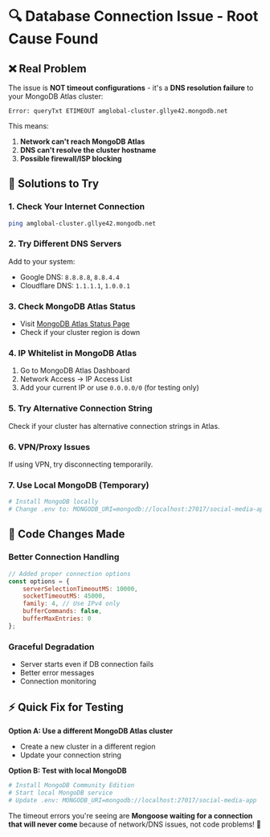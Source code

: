 # 🔍 Database Connection Issue - Root Cause Found

## ❌ **Real Problem**
The issue is **NOT timeout configurations** - it's a **DNS resolution failure** to your MongoDB Atlas cluster:

```
Error: queryTxt ETIMEOUT amglobal-cluster.gllye42.mongodb.net
```

This means:
1. **Network can't reach MongoDB Atlas**
2. **DNS can't resolve the cluster hostname**
3. **Possible firewall/ISP blocking**

## 🔧 **Solutions to Try**

### 1. **Check Your Internet Connection**
```bash
ping amglobal-cluster.gllye42.mongodb.net
```

### 2. **Try Different DNS Servers**
Add to your system:
- Google DNS: `8.8.8.8`, `8.8.4.4`
- Cloudflare DNS: `1.1.1.1`, `1.0.0.1`

### 3. **Check MongoDB Atlas Status**
- Visit [MongoDB Atlas Status Page](https://status.cloud.mongodb.com/)
- Check if your cluster region is down

### 4. **IP Whitelist in MongoDB Atlas**
1. Go to MongoDB Atlas Dashboard
2. Network Access → IP Access List
3. Add your current IP or use `0.0.0.0/0` (for testing only)

### 5. **Try Alternative Connection String**
Check if your cluster has alternative connection strings in Atlas.

### 6. **VPN/Proxy Issues**
If using VPN, try disconnecting temporarily.

### 7. **Use Local MongoDB (Temporary)**
```bash
# Install MongoDB locally
# Change .env to: MONGODB_URI=mongodb://localhost:27017/social-media-app
```

## 🚀 **Code Changes Made**

### Better Connection Handling
```javascript
// Added proper connection options
const options = {
    serverSelectionTimeoutMS: 10000,
    socketTimeoutMS: 45000,
    family: 4, // Use IPv4 only
    bufferCommands: false,
    bufferMaxEntries: 0
};
```

### Graceful Degradation
- Server starts even if DB connection fails
- Better error messages
- Connection monitoring

## ⚡ **Quick Fix for Testing**

**Option A: Use a different MongoDB Atlas cluster**
- Create a new cluster in a different region
- Update your connection string

**Option B: Test with local MongoDB**
```bash
# Install MongoDB Community Edition
# Start local MongoDB service
# Update .env: MONGODB_URI=mongodb://localhost:27017/social-media-app
```

The timeout errors you're seeing are **Mongoose waiting for a connection that will never come** because of network/DNS issues, not code problems! 🎯
